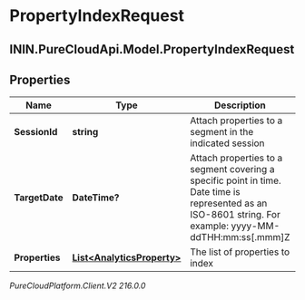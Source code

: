 # PropertyIndexRequest

## ININ.PureCloudApi.Model.PropertyIndexRequest

## Properties

|Name | Type | Description | Notes|
|------------ | ------------- | ------------- | -------------|
| **SessionId** | **string** | Attach properties to a segment in the indicated session | |
| **TargetDate** | **DateTime?** | Attach properties to a segment covering a specific point in time. Date time is represented as an ISO-8601 string. For example: yyyy-MM-ddTHH:mm:ss[.mmm]Z | |
| **Properties** | [**List&lt;AnalyticsProperty&gt;**](AnalyticsProperty) | The list of properties to index | |



_PureCloudPlatform.Client.V2 216.0.0_
